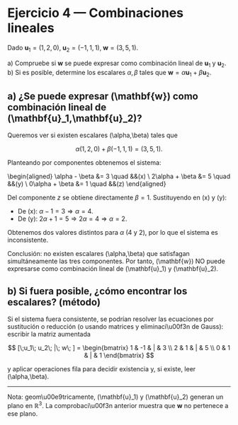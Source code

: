 # Ejercicio 4 — Combinaciones lineales

Dado $\mathbf{u}_1=(1,2,0),\;\mathbf{u}_2=(-1,1,1),\;\mathbf{w}=(3,5,1).$

a) Compruebe si $\mathbf{w}$ se puede expresar como combinación lineal de $\mathbf{u}_1$ y $\mathbf{u}_2$.  
b) Si es posible, determine los escalares $\alpha,\beta$ tales que $\mathbf{w}=\alpha\mathbf{u}_1+\beta\mathbf{u}_2$.

## a) ¿Se puede expresar \(\mathbf{w}\) como combinación lineal de \(\mathbf{u}\_1,\mathbf{u}\_2\)?

Queremos ver si existen escalares \(\alpha,\beta\) tales que

$$
\alpha(1,2,0)+\beta(-1,1,1) = (3,5,1).
$$

Planteando por componentes obtenemos el sistema:

\\begin{aligned}
\\alpha - \\beta &= 3 \\quad &&(x) \\
2\\alpha + \\beta &= 5 \\quad &&(y) \\
0\\alpha + \\beta &= 1 \\quad &&(z)
\\end{aligned}

Del componente $z$ se obtiene directamente $\beta=1$.
Sustituyendo en (x) y (y):

- De (x): $\alpha - 1 = 3 \Rightarrow \alpha = 4$.
- De (y): $2\alpha + 1 = 5 \Rightarrow 2\alpha = 4 \Rightarrow \alpha = 2$.

Obtenemos dos valores distintos para $\alpha$ (4 y 2), por lo que el sistema es inconsistente.

Conclusión: no existen escalares \(\alpha,\beta\) que satisfagan simultáneamente las tres componentes. Por tanto, \(\mathbf{w}\) NO puede expresarse como combinación lineal de \(\mathbf{u}\_1\) y \(\mathbf{u}\_2\).

## b) Si fuera posible, ¿cómo encontrar los escalares? (método)

Si el sistema fuera consistente, se podrían resolver las ecuaciones por sustitución o reducción (o usando matrices y eliminaci\u00f3n de Gauss): escribir la matriz aumentada

$$
[\;u_1\; u_2\; |\; w\; ] = \begin{bmatrix}
1 & -1 & | & 3 \\
2 & 1 & | & 5 \\
0 & 1 & | & 1
\end{bmatrix}
$$

y aplicar operaciones fila para decidir existencia y, si existe, leer \(\alpha,\beta\).

---

Nota: geom\u00e9tricamente, \(\mathbf{u}\_1\) y \(\mathbf{u}\_2\) generan un plano en $\mathbb{R}^3$. La comprobaci\u00f3n anterior muestra que $\mathbf{w}$ no pertenece a ese plano.
